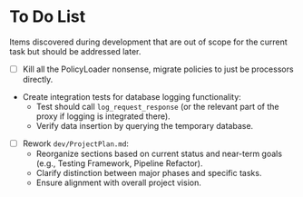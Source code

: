 # To Do List

Items discovered during development that are out of scope for the current task but should be addressed later.

- [ ] Kill all the PolicyLoader nonsense, migrate policies to just be processors directly.

- Create integration tests for database logging functionality:
  - Test should call `log_request_response` (or the relevant part of the proxy if logging is integrated there).
  - Verify data insertion by querying the temporary database.

- [ ] Rework `dev/ProjectPlan.md`:
    - Reorganize sections based on current status and near-term goals (e.g., Testing Framework, Pipeline Refactor).
    - Clarify distinction between major phases and specific tasks.
    - Ensure alignment with overall project vision.
